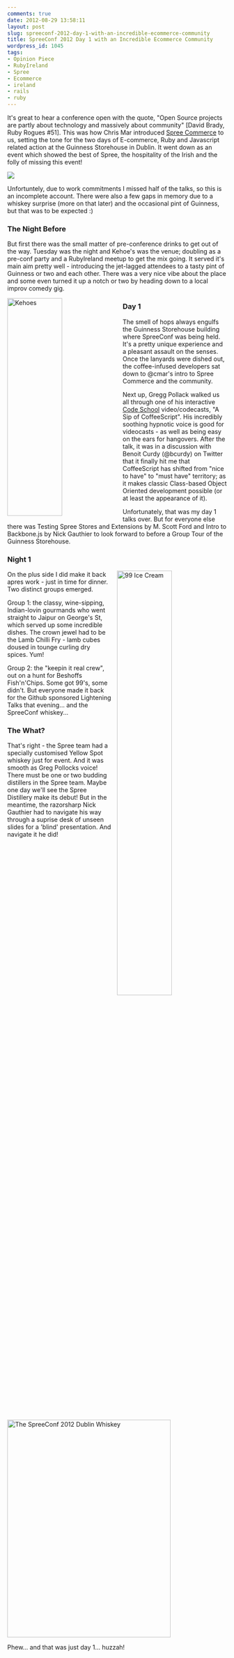 ```yaml
---
comments: true
date: 2012-08-29 13:58:11
layout: post
slug: spreeconf-2012-day-1-with-an-incredible-ecommerce-community
title: SpreeConf 2012 Day 1 with an Incredible Ecommerce Community
wordpress_id: 1045
tags:
- Opinion Piece
- RubyIreland
- Spree
- Ecommerce
- ireland
- rails
- ruby
---
```


It's great to hear a conference open with the quote, "Open Source projects are partly about technology and massively about community" [David Brady, Ruby Rogues #51]. This was how Chris Mar introduced [Spree Commerce](http://spreecommerce.com/) to us, setting the tone for the two days of E-commerce, Ruby and Javascript related action at the Guinness Storehouse in Dublin. It went down as an event which showed the best of Spree, the hospitality of the Irish and the folly of missing this event!

![](https://p.twimg.com/A05ESuDCAAA2ki2.jpg)

Unfortuntely, due to work commitments I missed half of the talks, so this is an incomplete account. There were also a few gaps in memory due to a whiskey surprise (more on that later) and the occasional pint of Guinness, but that was to be expected :)

### The Night Before

But first there was the small matter of pre-conference drinks to get out of the way. Tuesday was the night and Kehoe's was the venue; doubling as a pre-conf party and a RubyIreland meetup to get the mix going. It served it's main aim pretty well - introducing the jet-lagged attendees to a tasty pint of Guinness or two and each other. There was a very nice vibe about the place and some even turned it up a notch or two by heading down to a local improv comedy gig.

<a href="http://www.flickr.com/photos/47513359@N03/7882885746/" title="Kehoes by theirishpenguin, on Flickr"><img src="http://farm8.staticflickr.com/7258/7882885746_fc839b7fe9.jpg" width="375" height="500" alt="Kehoes" style="width:50%;padding-right:10px" align="left"></a>


### Day 1

The smell of hops always engulfs the Guinness Storehouse building where SpreeConf was being held. It's a pretty unique experience and a pleasant assault on the senses. Once the lanyards were dished out, the coffee-infused developers sat down to @cmar's intro to Spree Commerce and the community.

Next up, Gregg Pollack walked us all through one of his interactive [Code School](http://www.codeschool.com/) video/codecasts, "A Sip of CoffeeScript". His incredibly soothing hypnotic voice is good for videocasts - as well as being easy on the ears for hangovers. After the talk, it was in a discussion with Benoit Curdy (@bcurdy) on Twitter that it finally hit me that CoffeeScript has shifted from "nice to have" to "must have" territory; as it makes classic Class-based Object Oriented development possible (or at least the appearance of it).

Unfortunately, that was my day 1 talks over. But for everyone else there was Testing Spree Stores and Extensions by M. Scott Ford and Intro to Backbone.js by Nick Gauthier to look forward to before a Group Tour of the Guinness Storehouse.


### Night 1

<img src="https://p.twimg.com/A1QTpZ8CMAE9_gj.jpg" alt="99 Ice Cream" style="width:50%;padding-left:10px" align="right">

On the plus side I did make it back apres work - just in time for dinner. Two distinct groups emerged.

Group 1: the classy, wine-sipping, Indian-lovin gourmands who went straight to Jaipur on George's St, which served up some incredible dishes. The crown jewel had to be the Lamb Chilli Fry - lamb cubes doused in tounge curling dry spices. Yum!

Group 2: the "keepin it real crew", out on a hunt for Beshoffs Fish'n'Chips. Some got 99's, some didn't. But everyone made it back for the Github sponsored Lightening Talks that evening... and the SpreeConf whiskey...


### The What?
That's right - the Spree team had a specially customised Yellow Spot whiskey just for event. And it was smooth as Greg Pollocks voice! There must be one or two budding distillers in the Spree team. Maybe one day we'll see the Spree Distillery make its debut! But in the meantime, the razorsharp Nick Gauthier had to navigate his way through a suprise desk of unseen slides for a 'blind' presentation. And navigate it he did!

<a href="http://www.flickr.com/photos/47513359@N03/7879956332/" title="The SpreeConf 2012 Dublin Whiskey by theirishpenguin, on Flickr"><img src="http://farm8.staticflickr.com/7268/7879956332_ba230919e2.jpg" width="375" height="500" alt="The SpreeConf 2012 Dublin Whiskey"></a>

Phew... and that was just day 1... huzzah!

